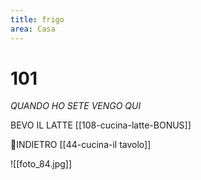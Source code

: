 ```yaml
---
title: frigo
area: Casa
---
```

# 101
_QUANDO HO SETE VENGO QUI_

BEVO IL LATTE [[108-cucina-latte-BONUS]]

👣INDIETRO [[44-cucina-il tavolo]]

![[foto_84.jpg]]
